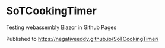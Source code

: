 # SoTCookingTimer
Testing webassembly Blazor in Github Pages

Published to
https://negativeeddy.github.io/SoTCookingTimer/
